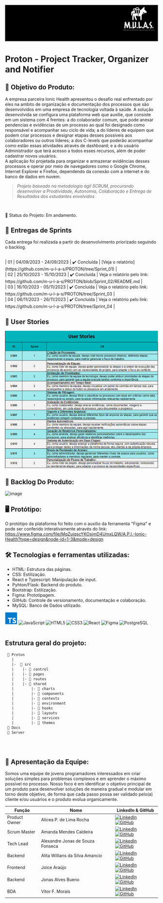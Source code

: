 <img src = "https://github.com/m-u-l-a-s/PROTON/blob/main/docs/Movimento%20Universit%C3%A1rio%20de%20L%C3%B3gica%20Aplicada%20%C3%A0%20Softwares.png" alt="newLogo"/>

# Proton - Project Tracker, Organizer and Notifier
## :bookmark_tabs: Objetivo do Produto:

A empresa parceira Ionic Health apresentou o desafio real enfrentado por eles na ambito de organização e documentação dos processos que são desenvolvidos em uma empresa de tecnologia voltada à saúde. A solução desenvolvida se configura uma plataforma web que auxilie, que consiste em um sistema com 4 frentes: a do colaborador comum, que pode anexar pendencias e evidências de um processo ao qual foi designado como responsável e acompanhar seu ciclo de vida; a do líderes de equipem que podem criar processos e designar etapas desses possíveis aos colaboradores ou outros líderes; a dos C-levels que poderão acompanhar como estão essas atividades através de dashboard; e a do usuário Administrador que terá acesso a todos esses recursos, além de poder cadastrar novos usuários. 
<br>
A aplicação foi projetada para organizar e armazenar evidências desses processos e operar por meio de navegadores como o Google Chrome, Internet Explorer e Firefox, dependendo da conexão com a internet e do banco de dados em nuvem.
<br>
> _Projeto baseado na metodologia ágil SCRUM, procurando desenvolver a Proatividade, Autonomia, Colaboração e Entrega de Resultados dos estudantes envolvidos_
<br>

:pushpin: Status do Projeto: Em andamento.

## 🏁 Entregas de Sprints

Cada entrega foi realizada a partir do desenvolvimento priorizado seguindo o backlog. 

<br>
| 01 | 04/09/2023 - 24/09/2023 | ✔️ Concluída    | [Veja o relatório](https://github.com/m-u-l-a-s/PROTON/tree/Sprint_01) |
<br>
| 02 | 25/10/2023 - 15/10/2023 | ✔️ Concluída    | Veja o relatório pelo link: https://github.com/m-u-l-a-s/PROTON/blob/Sprint_02/README.md |
<br>
| 03 | 16/10/2023 - 05/11/2023 | ✔️ Concluída    | Veja o relatório pelo link: https://github.com/m-u-l-a-s/PROTON/tree/Sprint_03 |
<br>
| 04 | 06/11/2023 - 26/11/2023 | ✔️ Concluída   | Veja o relatório pelo link: https://github.com/m-u-l-a-s/PROTON/tree/Sprint_04 |
<br>

## :dart: User Stories 

![image](https://github.com/m-u-l-a-s/PROTON/blob/main/docs/US.png)
<br>

## :dart: Backlog Do Produto:
![image](https://github.com/m-u-l-a-s/PROTON/blob/main/docs/%C3%A9picos.png)
<br>

## :desktop_computer: Protótipo:

O protótipo da plataforma foi feito com o auxílio da ferramenta "Figma" e pode ser conferido interativamente através do link:
https://www.figma.com/file/MqZujqscYKOsjmD4UmxLQW/A.P.I.-Ionic-Health?type=design&node-id=1-3&mode=design
<br>

## 🛠️ Tecnologias e ferramentas utilizadas:

-   HTML: Estrutura das páginas.
-   CSS: Estilização.
-   React e Typescript: Manipulação de input.
-   Pyhton/Flask: Backend do produto.
-   Bootstrap: Estilização.
-   Figma: Prototipagem.
-   GitHub: Controle de versionamento, documentação e colaboração.
-   MySQL: Banco de Dados utilizado.

<div style-"display=inline_block">
<img width="40px" src="https://raw.githubusercontent.com/devicons/devicon/1119b9f84c0290e0f0b38982099a2bd027a48bf1/icons/typescript/typescript-original.svg" title = "TypeScript"/>
<img width="40px" src="https://cdn.jsdelivr.net/gh/devicons/devicon/icons/javascript/javascript-original.svg" title = "JavaScript"/>
<img width="40px" src="https://cdn.jsdelivr.net/gh/devicons/devicon/icons/html5/html5-original-wordmark.svg" title = "HTML5"/>
<img width="40px" src="https://cdn.jsdelivr.net/gh/devicons/devicon/icons/css3/css3-original-wordmark.svg" title = "CSS3"/>
<img width="40px" src="https://cdn.jsdelivr.net/gh/devicons/devicon/icons/react/react-original.svg" title = "React"/>
<img width="40px" src="https://cdn.jsdelivr.net/gh/devicons/devicon/icons/figma/figma-original.svg" title = "Figma"/>
<img width="40px" src="https://cdn.jsdelivr.net/gh/devicons/devicon/icons/postgresql/postgresql-original-wordmark.svg" title = "PostgreSQL"/>
</div> <br>

## Estrutura geral do projeto:

```
 📁 Proton
   |
   |-  📁 src
   |    |- 📁 control
   |    |- 📁 pages
   |    |- 📁 routes
   |    |- 📁 shared
   |        |- 📁 charts
   |        |- 📁 components
   |        |- 📁 contexts
   |        |- 📁 environment
   |        |- 📁 hooks
   |        |- 📁 layouts
   |        |- 📁 services
   |        |- 📁 themes
 📁 Docs
 📁 Server


```
<br>


## :busts_in_silhouette: Apresentação da Equipe:

Somos uma equipe de jovens programadores interessados em criar soluções simples para problemas complexos e em aprender o máximo possível no processo.
Nosso foco é em identificar o objetivo principal de um produto para desenvolver soluções de maneira gradual e modular em torno deste objetivo, de forma que cada passo possa ser validado pelo(a) cliente e/ou usuários e o produto evolua organicamente.


| Função        | Nome                             | LinkedIn & GitHub                                                                                                                                                                                                                                                                                                           |
| ------------- | -------------------------------- | --------------------------------------------------------------------------------------------------------------------------------------------------------------------------------------------------------------------------------------------------------------------------------------------------------------------------- |
| Product Owner | Alícea P. de Lima Rocha          | [![LinkedIn](https://img.shields.io/badge/LinkedIn-blue?style=flat-square&logo=LinkedIn&logoColor=white)](https://www.linkedin.com/in/al%C3%ADcea-paula-de-lima-rocha-bab682157/) [![GitHub](https://img.shields.io/badge/GitHub-111217?style=flat-square&logo=GitHub&logoColor=white)](https://github.com/alicearocha)     |
| Scrum Master  | Amanda Mendes Caldeira           | [![LinkedIn](https://img.shields.io/badge/LinkedIn-blue?style=flat-square&logo=LinkedIn&logoColor=white)](https://www.linkedin.com/in/amanda-mendes-caldeira-b24389210/) [![GitHub](https://img.shields.io/badge/GitHub-111217?style=flat-square&logo=GitHub&logoColor=white)](https://github.com/AmendoaM)                 |
| Tech Lead     | Alexandre Jonas de Souza Fonseca | [![LinkedIn](https://img.shields.io/badge/LinkedIn-blue?style=flat-square&logo=LinkedIn&logoColor=white)](https://www.linkedin.com/in/alexandre-jonas-de-souza-fonseca-989920181/) [![GitHub](https://img.shields.io/badge/GitHub-111217?style=flat-square&logo=GitHub&logoColor=white)](https://github.com/AlexandreJonas) |
| Backend       | Alita Willians da Silva Amancio  | [![LinkedIn](https://img.shields.io/badge/LinkedIn-blue?style=flat-square&logo=LinkedIn&logoColor=white)](https://www.linkedin.com/in/alitaamancio/) [![GitHub](https://img.shields.io/badge/GitHub-111217?style=flat-square&logo=GitHub&logoColor=white)](https://github.com/AlitaAmancio)                                 |
| Frontend      | Joice Araújo                     | [![LinkedIn](https://img.shields.io/badge/LinkedIn-blue?style=flat-square&logo=LinkedIn&logoColor=white)](https://www.linkedin.com/in/joice-aparecida-581226250/) [![GitHub](https://img.shields.io/badge/GitHub-111217?style=flat-square&logo=GitHub&logoColor=white)](https://github.com/Joice-Araujo)                    |
| Backend       | Jonas Alves Bueno                | [![LinkedIn](https://img.shields.io/badge/LinkedIn-blue?style=flat-square&logo=LinkedIn&logoColor=white)](https://www.linkedin.com/in/jonas-alves) [![GitHub](https://img.shields.io/badge/GitHub-111217?style=flat-square&logo=GitHub&logoColor=white)](https://github.com/dodekafonos)                                    |
| BDA           | Vitor F. Morais                  | [![LinkedIn](https://img.shields.io/badge/LinkedIn-blue?style=flat-square&logo=LinkedIn&logoColor=white)](https://www.linkedin.com/in/vitor-faria-morais-330b19204/) [![GitHub](https://img.shields.io/badge/GitHub-111217?style=flat-square&logo=GitHub&logoColor=white)](https://github.com/vmorais111)                   |
